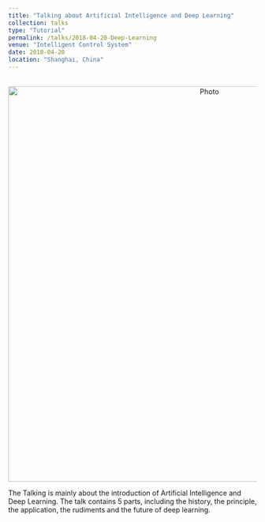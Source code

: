 ```yaml
---
title: "Talking about Artificial Intelligence and Deep Learning"
collection: talks
type: "Tutorial"
permalink: /talks/2018-04-20-Deep-Learning
venue: "Intelligent Control System"
date: 2018-04-20
location: "Shanghai, China"
---
```



<p align="center">
  <img src="https://qianyeqiang.github.io/images/Intelligent Control System.jpg?raw=true" alt="Photo" style="width: 800px;"/> 
</p>

The Talking is mainly about the introduction of Artificial Intelligence and Deep Learning. The talk contains 5 parts, including the history, the principle, the application, the rudiments and the future of deep learning.
